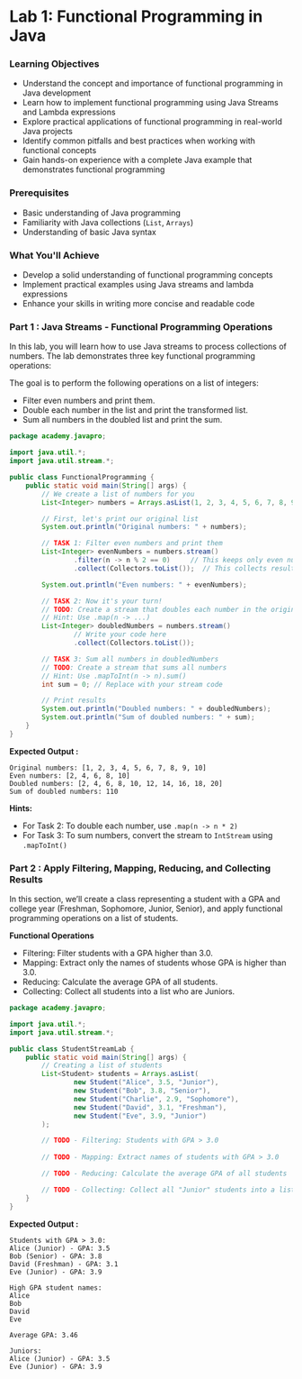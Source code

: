 # Lab 1: Functional Programming in Java

### Learning Objectives

- Understand the concept and importance of functional programming in Java development
- Learn how to implement functional programming using Java Streams and Lambda expressions
- Explore practical applications of functional programming in real-world Java projects
- Identify common pitfalls and best practices when working with functional concepts
- Gain hands-on experience with a complete Java example that demonstrates functional programming

### Prerequisites

- Basic understanding of Java programming
- Familiarity with Java collections (`List`, `Arrays`)
- Understanding of basic Java syntax

### What You'll Achieve

- Develop a solid understanding of functional programming concepts
- Implement practical examples using Java streams and lambda expressions
- Enhance your skills in writing more concise and readable code

### Part 1 : Java Streams - Functional Programming Operations

In this lab, you will learn how to use Java streams to process collections of numbers. The lab demonstrates three key functional programming operations:

The goal is to perform the following operations on a list of integers:

- Filter even numbers and print them.
- Double each number in the list and print the transformed list.
- Sum all numbers in the doubled list and print the sum.

```java
package academy.javapro;

import java.util.*;
import java.util.stream.*;

public class FunctionalProgramming {
    public static void main(String[] args) {
        // We create a list of numbers for you
        List<Integer> numbers = Arrays.asList(1, 2, 3, 4, 5, 6, 7, 8, 9, 10);

        // First, let's print our original list
        System.out.println("Original numbers: " + numbers);

        // TASK 1: Filter even numbers and print them
        List<Integer> evenNumbers = numbers.stream()
                .filter(n -> n % 2 == 0)     // This keeps only even numbers
                .collect(Collectors.toList());  // This collects results into a new list

        System.out.println("Even numbers: " + evenNumbers);

        // TASK 2: Now it's your turn!
        // TODO: Create a stream that doubles each number in the original list
        // Hint: Use .map(n -> ...)
        List<Integer> doubledNumbers = numbers.stream()
                // Write your code here
                .collect(Collectors.toList());

        // TASK 3: Sum all numbers in doubledNumbers
        // TODO: Create a stream that sums all numbers
        // Hint: Use .mapToInt(n -> n).sum()
        int sum = 0; // Replace with your stream code

        // Print results
        System.out.println("Doubled numbers: " + doubledNumbers);
        System.out.println("Sum of doubled numbers: " + sum);
    }
}

```

**Expected Output :**

```text
Original numbers: [1, 2, 3, 4, 5, 6, 7, 8, 9, 10]
Even numbers: [2, 4, 6, 8, 10]
Doubled numbers: [2, 4, 6, 8, 10, 12, 14, 16, 18, 20]
Sum of doubled numbers: 110
```

**Hints:**

- For Task 2: To double each number, use `.map(n -> n * 2)`
- For Task 3: To sum numbers, convert the stream to `IntStream` using `.mapToInt()`

### Part 2 : Apply Filtering, Mapping, Reducing, and Collecting Results

In this section, we’ll create a class representing a student with a GPA and college year (Freshman, Sophomore, Junior, Senior), and apply functional programming operations on a list of students.

**Functional Operations**

- Filtering: Filter students with a GPA higher than 3.0.
- Mapping: Extract only the names of students whose GPA is higher than 3.0.
- Reducing: Calculate the average GPA of all students.
- Collecting: Collect all students into a list who are Juniors.

```java
package academy.javapro;

import java.util.*;
import java.util.stream.*;

public class StudentStreamLab {
    public static void main(String[] args) {
        // Creating a list of students
        List<Student> students = Arrays.asList(
                new Student("Alice", 3.5, "Junior"),
                new Student("Bob", 3.8, "Senior"),
                new Student("Charlie", 2.9, "Sophomore"),
                new Student("David", 3.1, "Freshman"),
                new Student("Eve", 3.9, "Junior")
        );

        // TODO - Filtering: Students with GPA > 3.0
        
        // TODO - Mapping: Extract names of students with GPA > 3.0

        // TODO - Reducing: Calculate the average GPA of all students

        // TODO - Collecting: Collect all "Junior" students into a list
    }
}
```

**Expected Output :**

```text
Students with GPA > 3.0:
Alice (Junior) - GPA: 3.5
Bob (Senior) - GPA: 3.8
David (Freshman) - GPA: 3.1
Eve (Junior) - GPA: 3.9

High GPA student names:
Alice
Bob
David
Eve

Average GPA: 3.46

Juniors:
Alice (Junior) - GPA: 3.5
Eve (Junior) - GPA: 3.9
```